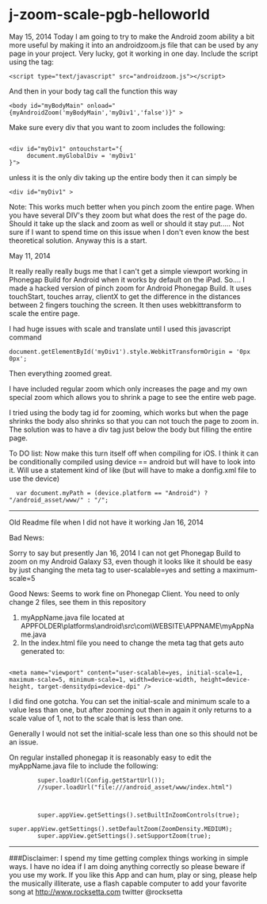 j-zoom-scale-pgb-helloworld
======


May 15, 2014 Today I am going to try to make the Android zoom ability a bit more useful by making it into an androidzoom.js file that can be used by any page in your project. Very lucky, got it working in one day. Include the script using the tag:

```
<script type="text/javascript" src="androidzoom.js"></script>
```


And then in your body tag call the function this way
```
<body id="myBodyMain" onload="{myAndroidZoom('myBodyMain','myDiv1','false')}" >
```


Make sure every div that you want to zoom includes the following:
```

<div id="myDiv1" ontouchstart="{
     document.myGlobalDiv = 'myDiv1'
}">
```

unless it is the only div taking up the entire body then it can simply be

```
<div id="myDiv1" >
```

Note: This works much better when you pinch zoom the entire page. When you have several DIV's they zoom but what does the rest of the page do. Should it take up the slack and zoom as well or should it stay put..... Not sure if I want to spend time on this issue when I don't even know the best theoretical solution. Anyway this is a start.





May 11, 2014

It really really really bugs me that I can't get a simple viewport working in Phonegap Build for Android when it works by default on the iPad.  So.... I made a hacked version of pinch zoom for Android Phonegap Build. It uses touchStart, touches array, clientX to get the difference in the distances between 2 fingers touching the screen. It then uses webkittransform  to scale the entire page.


I had huge issues with scale and translate until I used this javascript command
```
document.getElementById('myDiv1').style.WebkitTransformOrigin = '0px 0px';
```
Then everything zoomed great.

I have included regular zoom which only increases the page and my own special zoom which allows you to shrink a page to see the entire web page.

I tried using the body tag id for zooming, which works but when the page shrinks the body also shrinks so that you can not touch the page to zoom in. The solution was to have a div tag just below the body but filling the entire page.




To DO list: Now make this turn itself off when compiling for iOS. I think it can be conditionally compiled using device == android but will have to look into it. Will use a statement kind of like  (but will have to make a donfig.xml file to use the device)

```
  var document.myPath = (device.platform == "Android") ? "/android_asset/www/" : "/";

```







----------------------------------------------------





Old Readme file when I did not have it working
Jan 16, 2014

Bad News:

Sorry to say but presently Jan 16, 2014 I can not get Phonegap Build to zoom on my Android Galaxy S3, even though it looks like it should be easy by just changing the meta tag to user-scalable=yes and setting a maximum-scale=5



Good News:
Seems to work fine on Phonegap Client. You need to only change 2 files, see them in this repository

1.  myAppName.java file located at  APPFOLDER\platforms\android\src\com\WEBSITE\APPNAME\myAppName.java
2.  In the index.html file you need to change the meta tag that gets auto generated to: 
 
```

<meta name="viewport" content="user-scalable=yes, initial-scale=1, maximum-scale=5, minimum-scale=1, width=device-width, height=device-height, target-densitydpi=device-dpi" />

```

I did find one gotcha. You can set the initial-scale and minimum scale to a value less than one, but after zooming out then in again it only returns to a scale value of 1, not to the scale that is less than one.

Generally I would not set the initial-scale less than one so this should not be an issue.

On regular installed phonegap it is reasonably easy to edit the myAppName.java file to include the following:

```
        super.loadUrl(Config.getStartUrl());
        //super.loadUrl("file:///android_asset/www/index.html")



        super.appView.getSettings().setBuiltInZoomControls(true);
        super.appView.getSettings().setDefaultZoom(ZoomDensity.MEDIUM);
        super.appView.getSettings().setSupportZoom(true);

```









************************************************************************************************************

###Disclaimer: I spend my time getting complex things working in simple ways. I have no idea if I am doing anything correctly so please beware if you use my work. If you like this App and can hum, play or sing, please help the musically illiterate, use a flash capable computer to add your favorite song at http://www.rocksetta.com      twitter @rocksetta 


